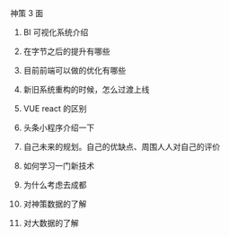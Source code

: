 神策 3 面
1. BI 可视化系统介绍

2. 在字节之后的提升有哪些

3. 目前前端可以做的优化有哪些

4. 新旧系统重构的时候，怎么过渡上线

5. VUE react 的区别

6. 头条小程序介绍一下

7. 自己未来的规划。自己的优缺点、周围人人对自己的评价

8. 如何学习一门新技术

9. 为什么考虑去成都

10. 对神策数据的了解

11. 对大数据的了解
